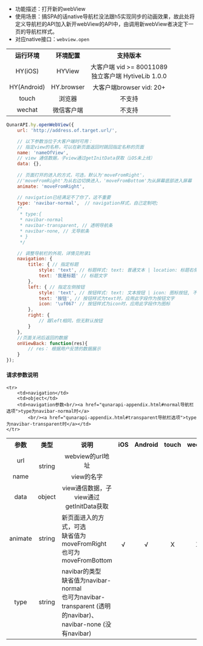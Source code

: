 * 功能描述：打开新的webView
* 使用场景：搞SPA的话native导航栏没法跟h5实现同步的动画效果，故此处将定义导航栏的API加入新开webView的API中，由调用新webView者决定下一页的导航栏样式。
* 对应native接口：`webview.open`

<table style="text-align:center">
    <tr>
        <th>运行环境</th>
        <th>环境配置</th>
        <th>支持版本</th>
    </tr>
    <tr>
        <td>HY(iOS)</td>
        <td>HYView</td>
        <td>大客户端 vid >= 80011089<br/>独立客户端 HytiveLib 1.0.0</td>
    </tr>
    <tr>
        <td>HY(Android)</td>
        <td>HY.browser</td>
        <td>大客户端browser vid: 20+</td>
    </tr>
    <tr>
        <td>touch</td>
        <td>浏览器</td>
        <td>不支持</td>
    </tr>
    <tr>
        <td>wechat</td>
        <td>微信客户端</td>
        <td>不支持</td>
    </tr>
</table>

```js
QunarAPI.hy.openWebView({
    url: 'http://address.of.target.url/',

    // 以下参数当位于大客户端时可用：
    // 指定view的名称，可以在新页面返回时跳回指定名称的页面
    name: 'nameOfView',
    // view 通信数据，子view通过getInitData获取（iOS未上线）
    data: {},
    
    // 页面打开的进入的方式，可选，默认为'moveFromRight'，
    //'moveFromRight'为从右边切换进入，'moveFromBottom'为从屏幕底部进入屏幕 
    animate: 'moveFromRight',

    // navigation已经满足不了你了，这不重要
    type: 'navibar-normal',  // navigation样式，自己定制吧;
    /*
     * type:{
     * navibar-normal
     * navibar-transparent, // 透明导航条
     * navibar-none, // 无导航条
     * }
     */ 

    // 调整导航栏的外观，详情见附录1
    navigation: {
        title: { // 指定标题
            style: 'text', // 标题样式: text: 普通文本 | location: 标题右侧带一个小箭头
            text: '我是标题' // 标题文字
        },
        left: { // 指定左侧按钮
            style: 'text', // 按钮样式: text: 文本按钮 | icon: 图标按钮, 不填则保留一个默认的返回按钮
            text: '按钮', // 按钮样式为text时，应用此字段作为按钮文字
            icon: '\uf067' // 按钮样式为icon时，应用此字段作为图标
        },
        right: {
            // 跟left相同，但无默认按钮
        }
    },
    //页面关闭后返回的数据
    onViewBack: function(res){
        // res： 根据用户反馈的数据展示
    }
});
```



#### 请求参数说明

<table style="text-align:center">
    <tr>
        <th width="100">参数</th>
        <th width="80">类型</th>
        <th width="220">说明</th>
        <th width="80">iOS</th>
        <th width="80">Android</th>
        <th width="80">touch</th>
        <th width="80">wechat</th>
    </tr>
    <tr>
        <td>url</td>
        <td rowspan="2">string</td>
        <td>webview的url地址</td>
        <td rowspan="6">√</td>
        <td rowspan="6">√</td>
        <td rowspan="6">X</td>
        <td rowspan="6">X</td>
    </tr>
    <tr>
        <td>name</td>
        <td>view的名字</td>
    </tr>    
    <tr>
        <td>data</td>
        <td>object</td>
        <td>view通信数据，子view通过getInitData获取</td>
    </tr> 
    <tr>
        <td>animate</td>
        <td>string</td>
        <td style="text-align:left">新页面进入的方式，可选<br/>缺省值为moveFromRight<br/>也可为moveFromBottom</td>
    </tr>
    <tr>
        <td>type</td>
        <td>string</td>
        <td style="text-align:left">navibar的类型<br/>缺省值为navibar-normal<br/>也可为navibar-transparent (透明的navibar)、navibar-none (没有navibar)</td>
    </tr>

    <tr>
        <td>navigation</td>
        <td>object</td>
        <td>navigation参数<br/><a href="qunarapi-appendix.html#normal导航栏选项">type为navibar-normal时</a>
            <br/><a href="qunarapi-appendix.html#transparent导航栏选项">type为navibar-transparent时</a></td>
    </tr>    
</table>

